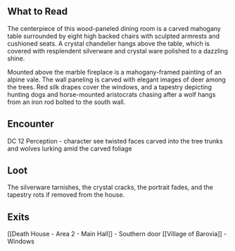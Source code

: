 ## What to Read
The centerpiece of this wood-paneled dining room is
a carved mahogany table surrounded by eight high­ backed chairs with sculpted armrests and cushioned seats. A crystal chandelier hangs above the table, which is covered with resplendent silverware and crystal­ ware polished to a dazzling shine. 

Mounted above the marble fireplace is a mahogany-framed painting of an alpine vale. The wall paneling is carved with elegant images of deer among the trees. Red silk drapes cover the windows, and a tapestry depicting hunting dogs and horse-mounted aristocrats chasing after a wolf hangs from an iron rod bolted to the south wall.

## Encounter
DC 12 Perception - character see twisted faces carved into the tree trunks and wolves lurking amid the carved foliage

## Loot
The silverware tarnishes, the crystal cracks, the portrait fades, and the tapestry rots if removed from the house.

## Exits
[[Death House - Area 2 - Main Hall]] - Southern door
[[Village of Barovia]] - Windows